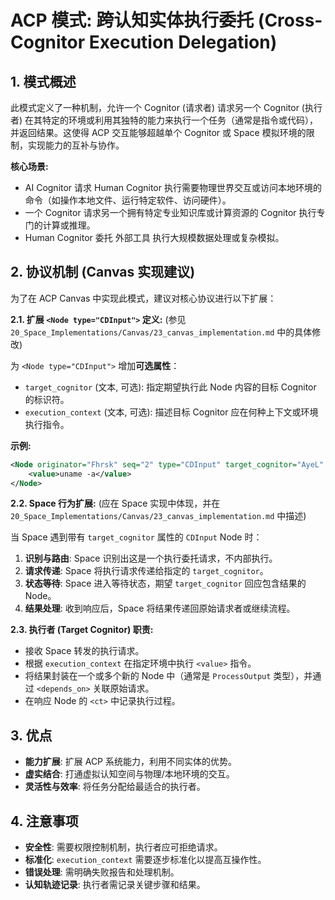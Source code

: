# ACP 模式: 跨认知实体执行委托 (Cross-Cognitor Execution Delegation)

## 1. 模式概述

此模式定义了一种机制，允许一个 Cognitor (请求者) 请求另一个 Cognitor (执行者) 在其特定的环境或利用其独特的能力来执行一个任务（通常是指令或代码），并返回结果。这使得 ACP 交互能够超越单个 Cognitor 或 Space 模拟环境的限制，实现能力的互补与协作。

**核心场景:**
*   AI Cognitor 请求 Human Cognitor 执行需要物理世界交互或访问本地环境的命令（如操作本地文件、运行特定软件、访问硬件）。
*   一个 Cognitor 请求另一个拥有特定专业知识库或计算资源的 Cognitor 执行专门的计算或推理。
*   Human Cognitor 委托 外部工具 执行大规模数据处理或复杂模拟。

## 2. 协议机制 (Canvas 实现建议)

为了在 ACP Canvas 中实现此模式，建议对核心协议进行以下扩展：

**2.1. 扩展 `<Node type="CDInput">` 定义:**
   (参见 `20_Space_Implementations/Canvas/23_canvas_implementation.md` 中的具体修改)

   为 `<Node type="CDInput">` 增加**可选属性**：

   *   `target_cognitor` (文本, 可选): 指定期望执行此 Node 内容的目标 Cognitor 的标识符。
   *   `execution_context` (文本, 可选): 描述目标 Cognitor 应在何种上下文或环境执行指令。

   **示例:**
   ```xml
   <Node originator="Fhrsk" seq="2" type="CDInput" target_cognitor="AyeL" execution_context="local_fish_shell">
       <value>uname -a</value>
   </Node>
   ```

**2.2. Space 行为扩展:**
   (应在 Space 实现中体现，并在 `20_Space_Implementations/Canvas/23_canvas_implementation.md` 中描述)

   当 Space 遇到带有 `target_cognitor` 属性的 `CDInput` Node 时：
   1.  **识别与路由**: Space 识别出这是一个执行委托请求，不内部执行。
   2.  **请求传递**: Space 将执行请求传递给指定的 `target_cognitor`。
   3.  **状态等待**: Space 进入等待状态，期望 `target_cognitor` 回应包含结果的 Node。
   4.  **结果处理**: 收到响应后，Space 将结果传递回原始请求者或继续流程。

**2.3. 执行者 (Target Cognitor) 职责:**

*   接收 Space 转发的执行请求。
*   根据 `execution_context` 在指定环境中执行 `<value>` 指令。
*   将结果封装在一个或多个新的 Node 中（通常是 `ProcessOutput` 类型），并通过 `<depends_on>` 关联原始请求。
*   在响应 Node 的 `<ct>` 中记录执行过程。

## 3. 优点

*   **能力扩展**: 扩展 ACP 系统能力，利用不同实体的优势。
*   **虚实结合**: 打通虚拟认知空间与物理/本地环境的交互。
*   **灵活性与效率**: 将任务分配给最适合的执行者。

## 4. 注意事项

*   **安全性**: 需要权限控制机制，执行者应可拒绝请求。
*   **标准化**: `execution_context` 需要逐步标准化以提高互操作性。
*   **错误处理**: 需明确失败报告和处理机制。
*   **认知轨迹记录**: 执行者需记录关键步骤和结果。

